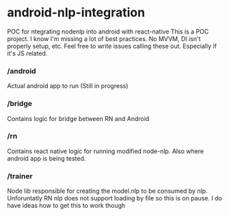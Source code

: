 # android-nlp-integration
POC for ntegrating nodenlp into android with react-native
This is a POC project. I know I'm missing a lot of best practices. No MVVM, DI isn't properly setup, etc. Feel free to write issues calling these out. Especially if it's JS related.

### /android
Actual android app to run (Still in progress)

### /bridge
Contains logic for bridge between RN and Android

### /rn
Contains react native logic for running modified node-nlp. Also where android app is being tested.

### /trainer
Node lib responsible for creating the model.nlp to be consumed by nlp. 
Unforuntatly RN nlp does not support loading by file so this is on pause.
I do have ideas how to get this to work though

